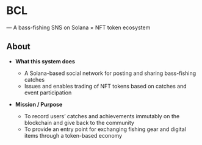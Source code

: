 # BCL
— A bass-fishing SNS on Solana × NFT token ecosystem

## About
- **What this system does**  
  - A Solana-based social network for posting and sharing bass-fishing catches  
  - Issues and enables trading of NFT tokens based on catches and event participation

- **Mission / Purpose**  
  - To record users’ catches and achievements immutably on the blockchain and give back to the community  
  - To provide an entry point for exchanging fishing gear and digital items through a token-based economy